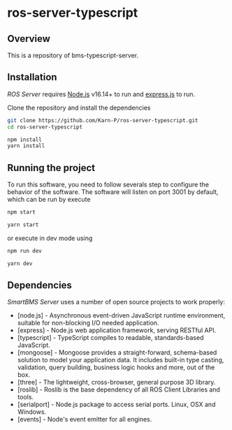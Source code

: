 # ros-server-typescript

## Overview 
This is a repository of bms-typescript-server.

## Installation 
_ROS Server_ requires [Node.js](https://nodejs.org/) v16.14+ to run and [express.js](https://expressjs.com/) to run.

Clone the repository and install the dependencies

```sh
git clone https://github.com/Karn-P/ros-server-typescript.git
cd ros-server-typescript
```
```sh
npm install
yarn install
```

## Running the project
To run this software, you need to follow severals step to configure the behavior of the software. 
The software will listen on port 3001 by default, which can be run by execute
  
   ```sh
   npm start
   ```
   ```sh
   yarn start
   ```
   or execute in dev mode using
   ```sh
   npm run dev
   ```
   ```sh
   yarn dev
   ```
   
## Dependencies
_SmartBMS Server_ uses a number of open source projects to work properly:

- [node.js] - Asynchronous event-driven JavaScript runtime environment, suitable for non-blocking I/O needed application.
- [express] - Node.js web application framework, serving RESTful API.
- [typescript] - TypeScript compiles to readable, standards-based JavaScript.
- [mongoose] - Mongoose provides a straight-forward, schema-based solution to model your application data. It includes built-in type casting, validation, query building, business logic hooks and more, out of the box.
- [three] - The lightweight, cross-browser, general purpose 3D library. 
- [roslib] - Roslib is the base dependency of all ROS Client Libraries and tools.
- [serialport] - Node.js package to access serial ports. Linux, OSX and Windows.
- [events] - Node's event emitter for all engines.
